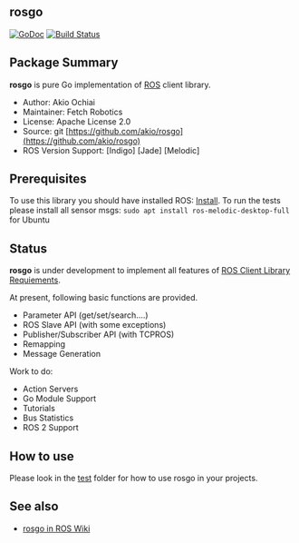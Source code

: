 ## rosgo

[![GoDoc](https://godoc.org/github.com/fetchrobotics/rosgo?status.svg)](https://godoc.org/github.com/fetchrobotics/rosgo) 
[![Build Status](https://travis-ci.org/fetchrobotics/rosgo.svg?branch=master)](https://travis-ci.org/fetchrobotics/rosgo)

## Package Summary

**rosgo** is pure Go implementation of [ROS](http://www.ros.org/) client library.

- Author: Akio Ochiai
- Maintainer: Fetch Robotics
- License: Apache License 2.0
- Source: git [https://github.com/akio/rosgo](https://github.com/akio/rosgo)
- ROS Version Support: [Indigo] [Jade] [Melodic]

## Prerequisites

To use this library you should have installed ROS: [Install](wiki.ros.org/melodic/Installation/Ubuntu).
To run the tests please install all sensor msgs: `sudo apt install ros-melodic-desktop-full` for Ubuntu

## Status

**rosgo** is under development to implement all features of [ROS Client Library Requiements](http://www.ros.org/wiki/Implementing%20Client%20Libraries).

At present, following basic functions are provided.

- Parameter API (get/set/search....)
- ROS Slave API (with some exceptions)
- Publisher/Subscriber API (with TCPROS)
- Remapping
- Message Generation

Work to do:

- Action Servers
- Go Module Support
- Tutorials
- Bus Statistics
- ROS 2 Support

## How to use

Please look in the [test](test) folder for how to use rosgo in your projects.

## See also

- [rosgo in ROS Wiki](http://www.ros.org/wiki/rosgo)
